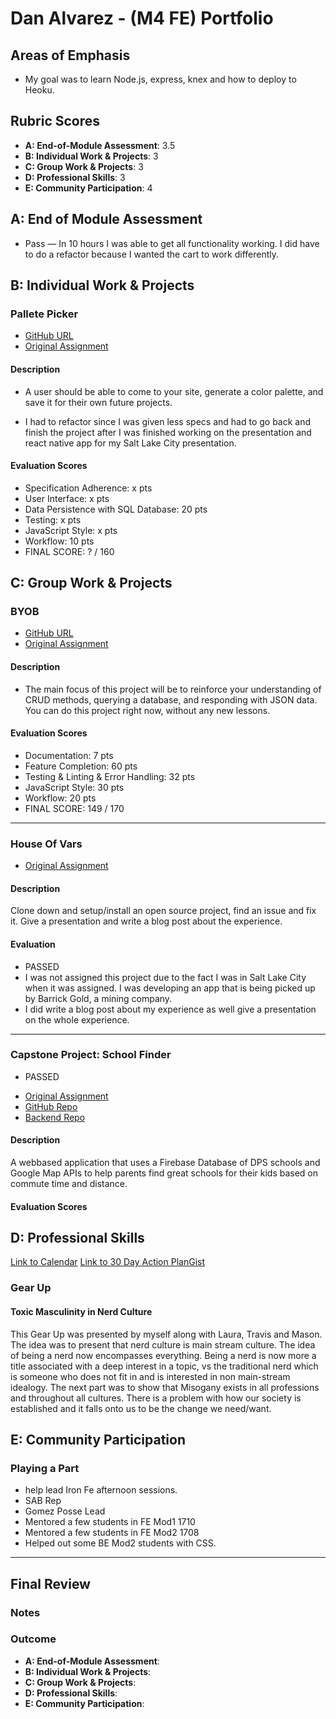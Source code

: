 # Dan Alvarez - (M4 FE) Portfolio

## Areas of Emphasis

- My goal was to learn Node.js, express, knex and how to deploy to Heoku.

## Rubric Scores

* **A: End-of-Module Assessment**: 3.5
* **B: Individual Work & Projects**: 3
* **C: Group Work & Projects**: 3
* **D: Professional Skills**: 3
* **E: Community Participation**: 4


## A: End of Module Assessment

- Pass — In 10 hours I was able to get all functionality working. I did have to do a refactor because I wanted the cart to work differently. 


## B: Individual Work & Projects

### Pallete Picker

* [GitHub URL](https://github.com/danalvarez5280/Palette-Picker)
* [Original Assignment](http://frontend.turing.io/projects/palette-picker.html)

#### Description
- A user should be able to come to your site, generate a color palette, and save it for their own future projects.

- I had to refactor since I was given less specs and had to go back and finish the project after I was finished working on the presentation and react native app for my Salt Lake City presentation.

#### Evaluation Scores
- Specification Adherence: x pts
- User Interface: x pts
- Data Persistence with SQL Database: 20 pts
- Testing: x pts
- JavaScript Style: x pts
- Workflow: 10 pts
- FINAL SCORE: ? / 160

## C: Group Work & Projects

### BYOB

* [GitHub URL](https://github.com/sljohnson32/byob)
* [Original Assignment](http://frontend.turing.io/projects/build-your-own-backend.html)

#### Description
- The main focus of this project will be to reinforce your understanding of CRUD methods, querying a database, and responding with JSON data. You can do this project right now, without any new lessons.

#### Evaluation Scores
- Documentation: 7 pts
- Feature Completion: 60 pts
- Testing & Linting & Error Handling: 32 pts
- JavaScript Style: 30 pts
- Workflow: 20 pts
- FINAL SCORE: 149 / 170

----

### House Of Vars

* [Original Assignment](http://frontend.turing.io/projects/house-of-vars.html)

#### Description
Clone down and setup/install an open source project, find an issue and fix it. Give a presentation and write a blog post about the experience.

#### Evaluation
- PASSED
- I was not assigned this project due to the fact I was in Salt Lake City when it was assigned. I was developing an app that is being picked up by Barrick Gold, a mining company.
- I did write a blog post about my experience as well give a presentation on the whole experience. 

----

### Capstone Project: School Finder
- PASSED

* [Original Assignment](http://frontend.turing.io/projects/capstone.html)
* [GitHub Repo](https://github.com/sljohnson32/school-finder)
* [Backend Repo](https://github.com/sljohnson32/CDoE_data_api)

#### Description

A webbased application that uses a Firebase Database of DPS schools and Google Map APIs to help parents find great schools for their kids based on commute time and distance.

#### Evaluation Scores


## D: Professional Skills

[Link to Calendar](https://calendar.google.com/calendar/r/week/2017/12/20)
[Link to 30 Day Action PlanGist](https://gist.github.com/danalvarez5280/7ed6ec268562f5f0be0a5c20ac64ba2a)

### Gear Up

#### Toxic Masculinity in Nerd Culture

This Gear Up was presented by myself along with Laura, Travis and Mason. The idea was to present that nerd culture is main stream culture. The idea of being a nerd now encompasses everything. Being a nerd is now more a title associated with a deep interest in a topic, vs the traditional nerd which is someone who does not fit in and is interested in non main-stream idealogy. The next part was to show that Misogany exists in all professions and throughout all cultures. There is a problem with how our society is established and it falls onto us to be the change we need/want.

## E: Community Participation

### Playing a Part

- help lead Iron Fe afternoon sessions.
- SAB Rep
- Gomez Posse Lead
- Mentored a few students in FE Mod1 1710
- Mentored a few students in FE Mod2 1708
- Helped out some BE Mod2 students with CSS.



------------------

## Final Review

### Notes


### Outcome


* **A: End-of-Module Assessment**: 
* **B: Individual Work & Projects**: 
* **C: Group Work & Projects**: 
* **D: Professional Skills**: 
* **E: Community Participation**: 
